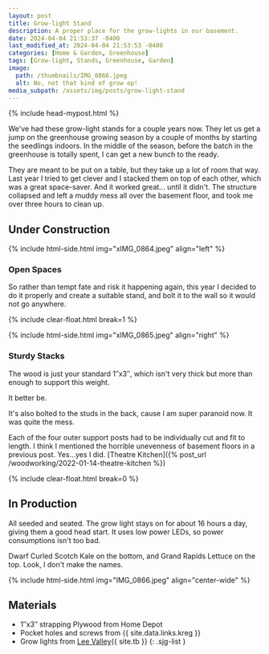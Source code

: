 ```yaml
---
layout: post
title: Grow-light Stand
description: A proper place for the grow-lights in our basement.
date: 2024-04-04 21:53:37 -0400
last_modified_at: 2024-04-04 21:53:53 -0400
categories: [Home & Garden, Greenhouse]
tags: [Grow-light, Stands, Greenhouse, Garden]
image:
  path: /thumbnails/IMG_0866.jpeg
  alt: No, not that kind of grow op!
media_subpath: /assets/img/posts/grow-light-stand
---
```

{% include head-mypost.html %}

We've had these grow-light stands for a couple years now. They let us get a jump on the greenhouse growing season by a couple of months by starting the seedlings indoors. In the middle of the season, before the batch in the greenhouse is totally spent, I can get a new bunch to the ready.

They are meant to be put on a table, but they take up a lot of room that way. Last year I tried to get clever and I stacked them on top of each other, which was a great space-saver. And it worked great... until it didn't. The structure collapsed and left a muddy mess all over the basement floor, and took me over three hours to clean up.

## Under Construction

{% include html-side.html img="xIMG_0864.jpeg" align="left" %}

### Open Spaces

So rather than tempt fate and risk it happening again, this year I decided to do it properly and create a suitable stand, and bolt it to the wall so it would not go anywhere.

{% include clear-float.html break=1 %}

{% include html-side.html img="xIMG_0865.jpeg" align="right" %}

### Sturdy Stacks

The wood is just your standard 1&Prime;x3&Prime;, which isn't very thick but more than enough to support this weight.

It better be.

It's also bolted to the studs in the back, cause I am super paranoid now. It was quite the mess.

Each of the four outer support posts had to be individually cut and fit to length. I think I mentioned the horrible unevenness of basement floors in a previous post. Yes...yes I did. [Theatre Kitchen]({% post_url /woodworking/2022-01-14-theatre-kitchen %})

{% include clear-float.html break=0 %}

## In Production

All seeded and seated. The grow light stays on for about 16 hours a day, giving them a good head start. It uses low power LEDs, so power consumptions isn't too bad.

Dwarf Curled Scotch Kale on the bottom, and Grand Rapids Lettuce on the top. Look, I don't make the names.

{% include html-side.html img="IMG_0866.jpeg" align="center-wide" %}

## Materials

- 1&Prime;x3&Prime; strapping Plywood from Home Depot
- Pocket holes and screws from {{ site.data.links.kreg }}
- Grow lights from [Lee Valley](https://www.leevalley.com/en-ca/shop/garden/planting/grow-lights/76513-floralight-t5-led-full-spectrum-tabletop-grow-light-stand?item=PK450){{ site.tb }}
  {: .sjg-list }
